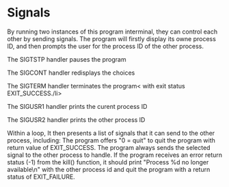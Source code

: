 # Signals
By running two instances of this program interminal, they can control each other by sending signals.
The program will firstly display its owne process ID, and then prompts the user for the process ID of
the other process.

The SIGTSTP handler pauses the program

The SIGCONT handler redisplays the choices

The SIGTERM handler terminates the program< with exit status EXIT_SUCCESS./li>

The SIGUSR1 handler prints the curent process ID

The SIGUSR2 handler prints the other process ID

Within a loop, It then presents a list of signals that it can send to the other process, including:
The program offers "0 = quit" to quit the program with return value of EXIT_SUCCESS.
The program always sends the selected signal to the other process to handle. If the program receives an error return status (-1) 
from the kill() function, it should print "Process %d no longer available\n" with the other process id and quit the program with 
a return status of EXIT_FAILURE.

